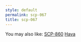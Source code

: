 ```yaml
---
style: default
permalink: scp-067
title: scp-067
---
```

You may also like:
[SCP-860](http://scp-wiki.net/scp-860)
[Hava](http://scp-wiki.net/hava)